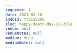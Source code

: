 ```yaml
---
sequence: 1
date: 2021-02-16
imdbId: tt8155288
slug: happy-death-day-2u-2019
venue: null
venueNotes: null
medium: Vudu
mediumNotes: null
---
```


